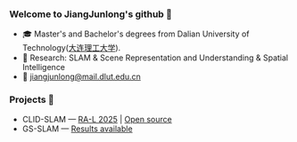 ### Welcome to JiangJunlong's github 👋

- :mortar_board: Master's and Bachelor's degrees from Dalian University of Technology([大连理工大学](https://www.dlut.edu.cn/)).
- :microscope: Research: SLAM & Scene Representation and Understanding & Spatial Intelligence
- :e-mail: jiangjunlong@mail.dlut.edu.cn

### Projects 🚀
- CLID-SLAM — [RA-L 2025](https://ieeexplore.ieee.org/abstract/document/10884955) | [Open source](https://github.com/DUTRobot/CLID-SLAM)
- GS-SLAM — [Results available](https://github.com/jiang-junlong/GS-SLAM) 

<!--  
- :house: [Homepage](https://jiang-junlong.github.io/)  
- :heart: Enjoy what you do~
-->   
<!-- 
:black_nib: [CSDN](https://blog.csdn.net/tfb760)  :mortar_board: [ResearchGate](https://www.researchgate.net/profile/Yan-Dong-26) 
[![Jiang's GitHub stats](https://github-readme-stats.vercel.app/api?username=jiang-junlong)](https://github.com/anuraghazra/github-readme-stats)
-->

<!--
备份链接
知乎教程：https://zhuanlan.zhihu.com/p/454597068
[![LarryDong's GitHub stats](https://github-readme-stats.vercel.app/api?username=LarryDong)](https://github.com/anuraghazra/github-readme-stats)
![Metrics](https://metrics.lecoq.io/LarryDong?template=classic&base.community=0&base.metadata=0&introduction=1&base.indepth=false&introduction.title=true&config.timezone=Asia%2FShanghai)
![CSDN 数据](https://stats.justsong.cn/api/csdn?id=tfb760)
-->
